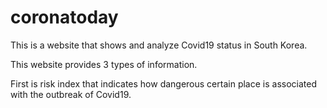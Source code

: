 # coronatoday
This is a website that shows and analyze Covid19 status in South Korea.

This website provides 3 types of information.

First is risk index that indicates how dangerous certain place is associated with the outbreak of Covid19.
